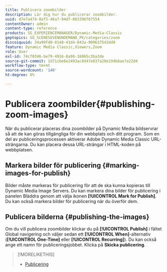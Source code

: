 ```yaml
---
title: Publicera zoombilder
description: Lär dig hur du publicerar zoombilder.
uuid: d7e7a474-8af5-46a7-94df-063396f67554
contentOwner: admin
content-type: reference
products: SG_EXPERIENCEMANAGER/Dynamic-Media-Classic
geptopics: SG_SCENESEVENONDEMAND_PK/categories/zoom
discoiquuid: 34a99fd0-8148-41d4-843a-909637542dd9
feature: Dynamic Media Classic,Viewers,Zoom
role: User
exl-id: 74cf0346-be79-4916-8a98-16865c3ba3de
source-git-commit: 1d71cbe6e2493ac8d47e837a20e194b6ae7a22d4
workflow-type: tm+mt
source-wordcount: '140'
ht-degree: 0%

---
```


# Publicera zoombilder{#publishing-zoom-images}

När du publicerar placeras dina zoombilder på Dynamic Media bildservrar så att de kan göras tillgängliga för din webbplats och ditt program. Som en del av publiceringsprocessen aktiverar Adobe Dynamic Media Classic URL-strängarna. Du kan placera dessa URL-strängar i HTML-koden på webbplatsen.

## Markera bilder för publicering {#marking-images-for-publish}

Bilder måste markeras för publicering för att de ska kunna kopieras till Dynamic Media Image Servers. Du kan markera dina bilder för publicering i panelen Bläddra genom att välja ikonen **[!UICONTROL Mark for Publish]**. Du kan också markera bilder för publicering när du överför dem.

## Publicera bilderna {#publishing-the-images}

Om du vill publicera zoombilder klickar du på **[!UICONTROL Publish]** i fältet Global navigering och väljer sedan ett **[!UICONTROL When]**-alternativ (**[!UICONTROL One-Time]** eller **[!UICONTROL Recurring]**). Du kan också ange ett namn för publiceringsjobbet. Klicka på **Skicka publicering**.

>[!MORELIKETHIS]
>
>* [Publicering](publishing-files.md#publishing_files)

